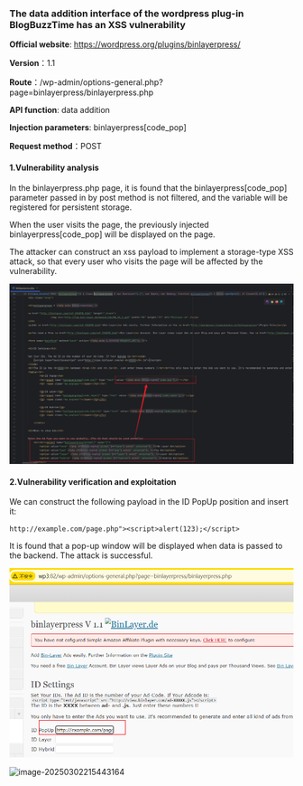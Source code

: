 ### The data addition interface of the wordpress plug-in BlogBuzzTime has an XSS vulnerability

**Official website**: https://wordpress.org/plugins/binlayerpress/

**Version**：1.1

**Route**：/wp-admin/options-general.php?page=binlayerpress/binlayerpress.php

**API function**: data addition

**Injection parameters**: binlayerpress[code_pop]

**Request method**：POST

#### 1.Vulnerability analysis

In the binlayerpress.php page, it is found that the binlayerpress[code_pop] parameter passed in by post method is not filtered, and the variable will be registered for persistent storage.

When the user visits the page, the previously injected binlayerpress[code_pop] will be displayed on the page.

The attacker can construct an xss payload to implement a storage-type XSS attack, so that every user who visits the page will be affected by the vulnerability.

![image-20250302215717926](assets/image-20250302215717926.png)

#### 2.Vulnerability verification and exploitation

We can construct the following payload in the ID PopUp position and insert it:

```
http://example.com/page.php"><script>alert(123);</script>
```

It is found that a pop-up window will be displayed when data is passed to the backend. The attack is successful.

![image-20250302215335381](assets/image-20250302215335381.png)

![image-20250302215443164](C:\Users\Administrator\AppData\Roaming\Typora\typora-user-images\image-20250302215443164.png)
